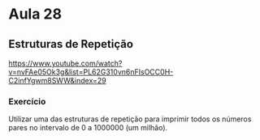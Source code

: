 # Aula 28

## Estruturas de Repetição

https://www.youtube.com/watch?v=nvFAe05Ok3g&list=PL62G310vn6nFIsOCC0H-C2infYgwm8SWW&index=29

### Exercício

Utilizar uma das estruturas de repetição para imprimir todos os números pares no intervalo de 0 a 1000000 (um milhão).
